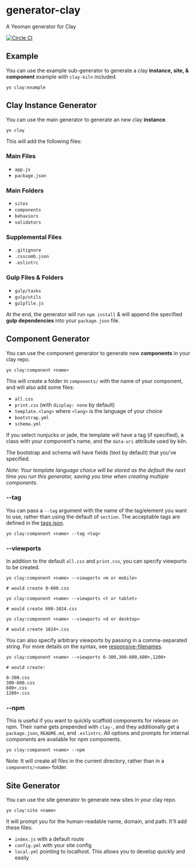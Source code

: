 # generator-clay
A Yeoman generator for Clay

[![Circle CI](https://circleci.com/gh/nymag/generator-clay.svg?style=svg&circle-token=a4c35eb0cccf099844c822d0ac36e8495bd2d1d5)](https://circleci.com/gh/nymag/generator-clay)

## Example
You can use the example sub-generator to generate a clay **instance, site, & component** example with `clay-kiln` included.

```
yo clay:example
```

## Clay Instance Generator
You can use the main generator to generate an new clay **instance**.

```
yo clay
```

This will add the following files:

### Main Files
* `app.js`
* `package.json`

### Main Folders
* `sites`
* `components`
* `behaviors`
* `validators`

### Supplemental Files
* `.gitignore`
* `.csscomb.json`
* `.eslintrc`

### Gulp Files & Folders
* `gulp/tasks`
* `gulp/utils`
* `gulpfile.js`

At the end, the generator will run `npm install` & will append the specified **gulp dependencies** into your `package.json` file.

## Component Generator

You can use the component generator to generate new **components** in your clay repo.

```
yo clay:component <name>
```

This will create a folder in `components/` with the name of your component, and will also add some files:

* `all.css`
* `print.css` (with `display: none` by default)
* `template.<lang>` where `<lang>` is the language of your choice
* `bootstrap.yml`
* `schema.yml`

If you select nunjucks or jade, the template will have a tag (if specified), a class with your component's name, and the `data-uri` attribute used by kiln.

The bootstrap and schema will have fields (text by default) that you've specified.

_Note: Your template language choice will be stored as the default the next time you run this generator, saving you time when creating multiple components._

### --tag

You can pass a `--tag` argument with the name of the tag/element you want to use, rather than using the default of `section`. The acceptable tags are defined in the [tags json](https://github.com/nymag/generator-clay/blob/master/generators/component/tags.json).

```
yo clay:component <name> --tag <tag>
```

### --viewports

In addition to the default `all.css` and `print.css`, you can specify viewports to be created.

```
yo clay:component <name> --viewports <m or mobile>

# would create 0-600.css

yo clay:component <name> --viewports <t or tablet>

# would create 600-1024.css

yo clay:component <name> --viewports <d or desktop>

# would create 1024+.css
```

You can also specify arbitrary viewports by passing in a comma-separated string. For more details on the syntax, see [responsive-filenames](https://github.com/nymag/responsive-filenames#responsive-filenames).

```
yo clay:component <name> --viewports 0-300,300-600,600+,1200+

# would create:

0-300.css
300-600.css
600+.css
1200+.css
```

### --npm

This is useful if you want to quickly scaffold components for release on npm. Their name gets prepended with `clay-`, and they additionally get a `package.json`, `README.md`, and `.eslintrc`. All options and prompts for internal components are available for npm components.

```
yo clay:component <name> --npm
```

Note: It will create all files in the current directory, rather than in a `components/<name>` folder.

## Site Generator

You can use the site generator to generate new sites in your clay repo.

```
yo clay:site <name>
```

It will prompt you for the human-readable name, domain, and path. It'll add these files:

* `index.js` with a default route
* `config.yml` with your site config
* `local.yml` pointing to localhost. This allows you to develop quickly and easily

